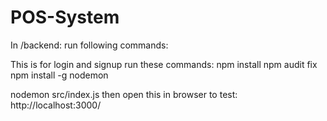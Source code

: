 # POS-System

In /backend: run following commands:

This is for login and signup
run these commands:
npm install
npm audit fix
npm install -g nodemon



nodemon src/index.js
then open this in browser to test: http://localhost:3000/
